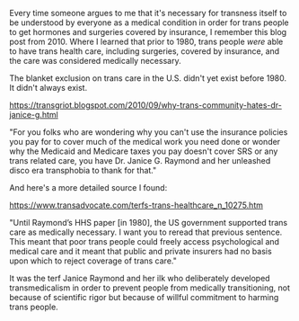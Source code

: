 Every time someone argues to me that it's necessary for transness itself to be understood by everyone as a medical condition in order for trans people to get hormones and surgeries covered by insurance, I remember this blog post from 2010. Where I learned that prior to 1980, trans people *were* able to have trans health care, including surgeries, covered by insurance, and the care was considered medically necessary.

The blanket exclusion on trans care in the U.S. didn't yet exist before 1980. It didn't always exist.

https://transgriot.blogspot.com/2010/09/why-trans-community-hates-dr-janice-g.html

"For you folks who are wondering why you can't use the insurance policies you pay for to cover much of the medical work you need done or wonder why the Medicaid and Medicare taxes you pay doesn't cover SRS or any trans related care, you have Dr. Janice G. Raymond and her unleashed disco era transphobia to thank for that."

And here's a more detailed source I found:

https://www.transadvocate.com/terfs-trans-healthcare_n_10275.htm

"Until Raymond’s HHS paper [in 1980], the US government supported trans care as medically necessary. I want you to reread that previous sentence. This meant that poor trans people could freely access psychological and medical care and it meant that public and private insurers had no basis upon which to reject coverage of trans care."

It was the terf Janice Raymond and her ilk who deliberately developed transmedicalism in order to prevent people from medically transitioning, not because of scientific rigor but because of willful commitment to harming trans people.
